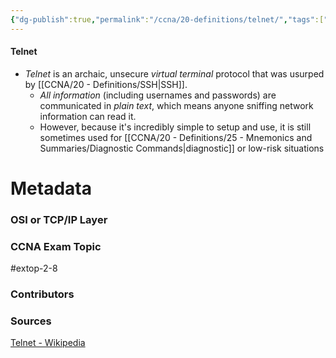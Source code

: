 ```yaml
---
{"dg-publish":true,"permalink":"/ccna/20-definitions/telnet/","tags":["defs_ccna"],"created":"2023-12-03T13:41:05.290-08:00","updated":"2023-12-03T13:45:51.047-08:00"}
---
```


#### Telnet
- *Telnet* is an archaic, unsecure *virtual terminal* protocol that was usurped by [[CCNA/20 - Definitions/SSH\|SSH]].
	- *All information* (including usernames and passwords) are communicated in *plain text*, which means anyone sniffing network information can read it.
	- However, because it's incredibly simple to setup and use, it is still sometimes used for [[CCNA/20 - Definitions/25 - Mnemonics and Summaries/Diagnostic Commands\|diagnostic]] or low-risk situations






# Metadata
### OSI or TCP/IP Layer

### CCNA Exam Topic
#extop-2-8
### Contributors

### Sources
[Telnet - Wikipedia](https://en.wikipedia.org/wiki/Telnet)
